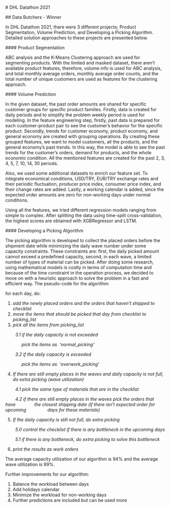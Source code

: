 <p><span style="font-weight: 400;"># DHL Datathon 2021</span></p>
<p><span style="font-weight: 400;">## Data Butchers - Winner</span></p>
<p><span style="font-weight: 400;">In DHL Datathon 2021, there were 3 different projects; Product Segmentation, Volume Prediction, and Developing a Picking Algorithm. Detailed solution approaches to these projects are presented below.</span></p>
<p><span style="font-weight: 400;">#### Product Segmentation</span></p>
<p><span style="font-weight: 400;">ABC analysis and the K-Means Clustering approach are used for segmenting products. With the limited and masked dataset, there aren&rsquo;t available product features, therefore, volume info is used for ABC analysis, and total monthly average orders, monthly average order counts, and the total number of unique customers are used as features for the clustering approach.</span></p>
<p><span style="font-weight: 400;">#### Volume Prediction</span></p>
<p><span style="font-weight: 400;">In the given dataset, the past order amounts are shared for specific customer groups for specific product families. Firstly, data is created for daily periods and to simplify the problem weekly period is used for modeling. In the feature engineering step, firstly, past data is prepared for each customer-product pair to see the customer&rsquo;s behavior for the specific product. Secondly, trends for customer economy, product economy, and general economy are created with grouping operations. By creating these grouped features, we want to model customers, all the products, and the general economy&rsquo;s past trends. In this way, the model is able to see the past trends for the customer&rsquo;s orders, demand for products, and the whole economic condition. All the mentioned features are created for the past 2, 3, 4, 5, 7, 10, 14, 30 periods.&nbsp;</span></p>
<p><span style="font-weight: 400;">Also, we used some additional datasets to enrich our feature set. To integrate economical conditions, USD/TRY, EUR/TRY exchange rates and their periodic fluctuation, producer price index, consumer price index, and their change rates are added. Lastly, a working calendar is added, since the expected order amounts are zero for non-working days under normal conditions.&nbsp;</span></p>
<p><span style="font-weight: 400;">Using all the features, we tried different regression models ranging from simple to complex. After splitting the data using time-split cross-validation, the highest scores are obtained with XGBRegressor and LSTM.&nbsp;</span></p>
<p><span style="font-weight: 400;">#### Developing a Picking Algorithm</span></p>
<p><span style="font-weight: 400;">The picking algorithm is developed to collect the placed orders before the shipment date while minimizing the daily wave number under some capacity constraints. These constraints are: first, the daily picked amount cannot exceed a predefined capacity, second, in each wave, a limited number of types of material can be picked. After doing some research, using mathematical models is costly in terms of computation time and because of the time constraint in the operation process, we decided to move on with a heuristic approach to solve the problem in a fast and efficient way. The pseudo-code for the algorithm:</span></p>
<p><span style="font-weight: 400;">for each day, do:</span></p>
<ol>
<li><em>add the newly placed orders and the orders that haven&rsquo;t shipped to checklist</em></li>
<li><em> move the items that should be picked that day from checklist to picking_list</em></li>
<li><em> pick all the items from picking_list</em></li>
</ol>
<p><em>&nbsp;&nbsp;&nbsp;&nbsp;&nbsp;&nbsp;&nbsp;&nbsp;3.1 if the daily capacity is not exceeded&nbsp;</em></p>
<p><em>&nbsp; &nbsp; &nbsp; &nbsp; &nbsp; &nbsp; &nbsp;pick the items as&nbsp; 'normal_picking'&nbsp;</em></p>
<p><em>&nbsp;&nbsp;&nbsp;&nbsp;&nbsp;&nbsp;&nbsp;&nbsp;3.2 if the daily capacity is exceeded&nbsp;&nbsp;</em></p>
<p><em>&nbsp; &nbsp; &nbsp; &nbsp; &nbsp; &nbsp; &nbsp;pick the items as&nbsp; 'overwork_picking'</em></p>
<ol start="4">
<li><em> If there are still empty places in the waves and daily capacity is not full, do extra picking (wave utilization)</em></li>
</ol>
<p><em>&nbsp;&nbsp;&nbsp;&nbsp;&nbsp;&nbsp;&nbsp;&nbsp;4.1 pick the same type of materials that are in the checklist&nbsp;</em></p>
<p><em>&nbsp;&nbsp;&nbsp;&nbsp;&nbsp;&nbsp;&nbsp;&nbsp;4.2 if there are still empty places in the waves pick the orders that have&nbsp; &nbsp; &nbsp; &nbsp; &nbsp; &nbsp; &nbsp; &nbsp;the closest shipping date (if there isn&rsquo;t expected order for upcoming&nbsp; &nbsp; &nbsp; &nbsp; &nbsp; &nbsp; &nbsp; &nbsp; &nbsp;days for these materials)</em></p>
<ol start="5">
<li><em> If the daily capacity is still not full, do extra picking</em></li>
</ol>
<p><em>&nbsp;&nbsp;&nbsp;&nbsp;&nbsp;&nbsp;&nbsp;&nbsp;5.0 control the checklist if there is any bottleneck in the upcoming days</em></p>
<p><em>&nbsp;&nbsp;&nbsp;&nbsp;&nbsp;&nbsp;&nbsp;&nbsp;5.1 if there is any bottleneck, do extra picking to solve this bottleneck</em></p>
<ol start="6">
<li><em> print the results as work orders</em></li>
</ol>
<p><span style="font-weight: 400;">The average capacity utilization of our algorithm is 94% and the average wave utilization is 99%.</span></p>
<p><span style="font-weight: 400;">Further improvements for our algorithm:</span></p>
<ol>
<li><span style="font-weight: 400;"> Balance the workload between days</span></li>
<li><span style="font-weight: 400;">Add holidays calendar</span></li>
<li><span style="font-weight: 400;">Minimize the workload for non-working days</span></li>
<li><span style="font-weight: 400;">Further predictions are included but can be used more</span></li>
</ol>

